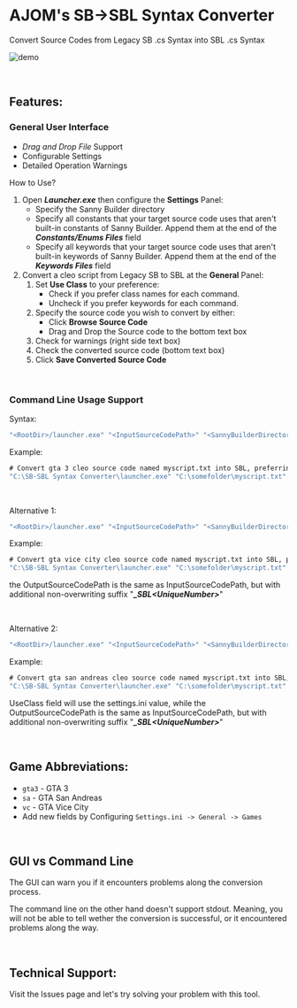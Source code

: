 # AJOM's SB->SBL Syntax Converter
 Convert Source Codes from Legacy SB .cs Syntax into SBL .cs Syntax

![demo](https://github.com/user-attachments/assets/79eb4c75-92ca-4c2e-8448-bbad44d2d7d4)

<br>

## Features:

### General User Interface
* _Drag and Drop File_ Support
* Configurable Settings
* Detailed Operation Warnings

How to Use?

1. Open ***Launcher.exe*** then configure the **Settings** Panel:
    * Specify the Sanny Builder directory
    * Specify all constants that your target source code uses that aren't built-in constants of Sanny Builder. Append them at the end of the ***Constants/Enums Files*** field
    * Specify all keywords that your target source code uses that aren't built-in keywords of Sanny Builder. Append them at the end of the ***Keywords Files*** field
2. Convert a cleo script from Legacy SB to SBL at the **General** Panel:
    1. Set **Use Class** to your preference:
        * Check if you prefer class names for each command.
        * Uncheck if you prefer keywords for each command.
    2. Specify the source code you wish to convert by either:
        * Click **Browse Source Code**
        * Drag and Drop the Source code to the bottom text box
    3. Check for warnings (right side text box)
    4. Check the converted source code (bottom text box)
    5. Click **Save Converted Source Code** 



<br>

### Command Line Usage Support

Syntax:
```cmd
"<RootDir>/launcher.exe" "<InputSourceCodePath>" "<SannyBuilderDirectory>" <GameAbbreviation> <UseClass?> "<OutputSourceCodePath>"
```

Example:
```cmd
# Convert gta 3 cleo source code named myscript.txt into SBL, preferring class names over keywords. Save it as convertedscript.txt
"C:\SB-SBL Syntax Converter\launcher.exe" "C:\somefolder\myscript.txt" "C:\Sanny Builder 4" gta3 1 "C:\otherfolder\convertedscript.txt"
```

<br>

Alternative 1:
```cmd
"<RootDir>/launcher.exe" "<InputSourceCodePath>" "<SannyBuilderDirectory>" <gta3/sa/vc> <UseClass?>
```

Example:
```cmd
# Convert gta vice city cleo source code named myscript.txt into SBL, preferring keywords over class names. Save it as myscript_SBL.txt
"C:\SB-SBL Syntax Converter\launcher.exe" "C:\somefolder\myscript.txt" "C:\Sanny Builder 4" vc 0
```

the OutputSourceCodePath is the same as InputSourceCodePath, but with additional non-overwriting suffix "***_SBL\<UniqueNumber\>***"

<br>

Alternative 2:
```cmd
"<RootDir>/launcher.exe" "<InputSourceCodePath>" "<SannyBuilderDirectory>" <gta3/sa/vc>
```

Example:
```cmd
# Convert gta san andreas cleo source code named myscript.txt into SBL, using current UseClass settings configured in GUI. Save it as myscript_SBL.txt
"C:\SB-SBL Syntax Converter\launcher.exe" "C:\somefolder\myscript.txt" "C:\Sanny Builder 4" sa
```

UseClass field will use the settings.ini value, while the OutputSourceCodePath is the same as InputSourceCodePath, but with additional non-overwriting suffix "***_SBL\<UniqueNumber\>***"

<br>

## Game Abbreviations:
* `gta3` - GTA 3
* `sa` - GTA San Andreas
* `vc` - GTA Vice City
* Add new fields by Configuring `Settings.ini -> General -> Games`

<br>

## GUI vs Command Line
The GUI can warn you if it encounters problems along the conversion process.

The command line on the other hand doesn't support stdout. Meaning, you will not be able to tell wether the conversion is successful, or it encountered problems along the way.

<br>

## Technical Support:
Visit the Issues page and let's try solving your problem with this tool. 
